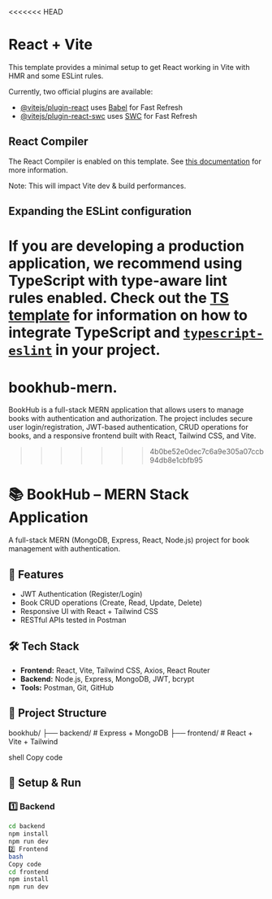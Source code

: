 <<<<<<< HEAD
# React + Vite

This template provides a minimal setup to get React working in Vite with HMR and some ESLint rules.

Currently, two official plugins are available:

- [@vitejs/plugin-react](https://github.com/vitejs/vite-plugin-react/blob/main/packages/plugin-react) uses [Babel](https://babeljs.io/) for Fast Refresh
- [@vitejs/plugin-react-swc](https://github.com/vitejs/vite-plugin-react/blob/main/packages/plugin-react-swc) uses [SWC](https://swc.rs/) for Fast Refresh

## React Compiler

The React Compiler is enabled on this template. See [this documentation](https://react.dev/learn/react-compiler) for more information.

Note: This will impact Vite dev & build performances.

## Expanding the ESLint configuration

If you are developing a production application, we recommend using TypeScript with type-aware lint rules enabled. Check out the [TS template](https://github.com/vitejs/vite/tree/main/packages/create-vite/template-react-ts) for information on how to integrate TypeScript and [`typescript-eslint`](https://typescript-eslint.io) in your project.
=======
# bookhub-mern.
BookHub is a full-stack MERN application that allows users to manage books with authentication and authorization. The project includes secure user login/registration, JWT-based authentication, CRUD operations for books, and a responsive frontend built with React, Tailwind CSS, and Vite.
>>>>>>> 4b0be52e0dec7c6a9e305a07ccb94db8e1cbfb95

# 📚 BookHub – MERN Stack Application

A full-stack MERN (MongoDB, Express, React, Node.js) project for book management with authentication.

## 🚀 Features
- JWT Authentication (Register/Login)
- Book CRUD operations (Create, Read, Update, Delete)
- Responsive UI with React + Tailwind CSS
- RESTful APIs tested in Postman

## 🛠 Tech Stack
- **Frontend:** React, Vite, Tailwind CSS, Axios, React Router
- **Backend:** Node.js, Express, MongoDB, JWT, bcrypt
- **Tools:** Postman, Git, GitHub

## 📂 Project Structure
bookhub/
├── backend/ # Express + MongoDB
├── frontend/ # React + Vite + Tailwind

shell
Copy code

## 🔑 Setup & Run

### 1️⃣ Backend
```bash
cd backend
npm install
npm run dev
2️⃣ Frontend
bash
Copy code
cd frontend
npm install
npm run dev